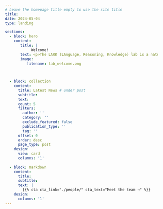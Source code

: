 ```yaml
---
# Leave the homepage title empty to use the site title
title:
date: 2024-05-04
type: landing

sections:
  - block: hero
    content:
       title: |
            Welcome! 
       text: <p>The LARK (LAnguage, Reasoning, Knowledge) lab is a natural language processing research group at the <a href="https://medschool.cuanschutz.edu/dbmi">Department of Biomedical Informatics, University of Colorado, Anschutz Campus</a>, led by <a href="https://serenayj.github.io/">Dr. Yanjun Gao</a>. By developing foundational technologies and conducting cutting-edge research in natural language processing (NLP) with innovative artificial intelligence (AI), the lab is dedicated to creating powerful tools that tackle critical healthcare challenges and integrate seamlessly into healthcare systems. </p> <p>We are currently seeking passionate individuals eager to make a significant impact on NLP and AI in medicine, with openings available for Postdoctoral Researchers, PhD Students, Data Scientists, and Research Interns.  </p>
       image:
          filename: lab_welcome.png  

   
  
  - block: collection
    content:
      title: Latest News # under post
      subtitle:
      text:
      count: 5
      filters:
        author: ''
        category: ''
        exclude_featured: false
        publication_type: ''
        tag: ''
      offset: 0
      order: desc
      page_type: post
    design:
      view: card
      columns: '1'
  
  - block: markdown
    content:
      title:
      subtitle:
      text: |
        {{% cta cta_link="./people/" cta_text="Meet the team →" %}}
    design:
      columns: '1'
---
```

